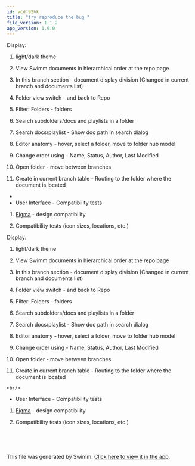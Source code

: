 ```yaml
---
id: vcdj92hk
title: "try reproduce the bug "
file_version: 1.1.2
app_version: 1.9.0
---
```


Display:

1.  light/dark theme

2.  View Swimm documents in hierarchical order at the repo page

3.  In this branch section - document display division (Changed in current branch and documents list)

4.  Folder view switch - and back to Repo

5.  Filter: Folders - folders

6.  Search subdolders/docs and playlists in a folder

7.  Search docs/playlist - Show doc path in search dialog

8.  Editor anatomy - hover, select a folder, move to folder hub model

9.  Change order using - Name, Status, Author, Last Modified

10.  Open folder - move between branches

11.  Create in current branch table - Routing to the folder where the document is located

*    
*   User Interface - Compatibility tests
1.  [Figma](https://www.figma.com/file/J0WvA8KssUSd1xJM933B1L/Folder-Hierarchy-%26-Doc-Sidebar?type=design&node-id=1576-126901&t=2JM0rLwBmLsCHDVy-0) - design compatibility

2.  Compatibility tests (icon sizes, locations, etc.)

Display:

1.  light/dark theme

2.  View Swimm documents in hierarchical order at the repo page

3.  In this branch section - document display division (Changed in current branch and documents list)

4.  Folder view switch - and back to Repo

5.  Filter: Folders - folders

6.  Search subdolders/docs and playlists in a folder

7.  Search docs/playlist - Show doc path in search dialog

8.  Editor anatomy - hover, select a folder, move to folder hub model

9.  Change order using - Name, Status, Author, Last Modified

10.  Open folder - move between branches

11.  Create in current branch table - Routing to the folder where the document is located

    <br/>
*   User Interface - Compatibility tests
1.  [Figma](https://www.figma.com/file/J0WvA8KssUSd1xJM933B1L/Folder-Hierarchy-%26-Doc-Sidebar?type=design&node-id=1576-126901&t=2JM0rLwBmLsCHDVy-0) - design compatibility

2.  Compatibility tests (icon sizes, locations, etc.)

    <br/>

<br/>

This file was generated by Swimm. [Click here to view it in the app](https://swimm-web-app.web.app/repos/Z2l0aHViJTNBJTNBTm9hUmVwbyUzQSUzQU5vYW96ZXI=/docs/vcdj92hk).
